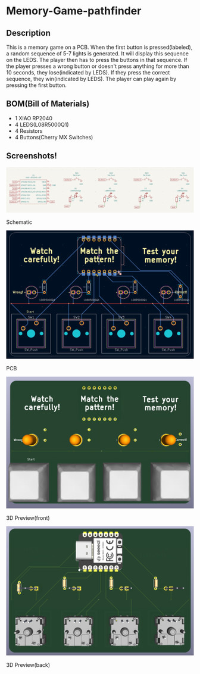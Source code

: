 # Memory-Game-pathfinder

## Description
This is a memory game on a PCB. When the first button is pressed(labeled), a random sequence of 5-7 lights is generated. It will display this sequence on the LEDS. The player then has to press the buttons in that sequence. If the player presses a wrong button or doesn't press anything for more than 10 seconds, they lose(indicated by LEDS). If they press the correct sequence, they win(indicated by LEDS). The player can play again by pressing the first button.

## BOM(Bill of Materials)
* 1 XIAO RP2040
* 4 LEDS(L08R5000Q1)
* 4 Resistors
* 4 Buttons(Cherry MX Switches)

## Screenshots!
![Schematic Of PCB](schematicpathfinder.png "Schematic")

Schematic



![PCB Of Project](pcbpathfinder.png "PCB")

PCB



![3D Preview Of PCB(front)](3dfrontpathfinder.png "3D Preview(front)")

3D Preview(front)



![3D Preview Of PCB(back)](3dbackpathfinder.png "3D Preview(back)")

3D Preview(back)
